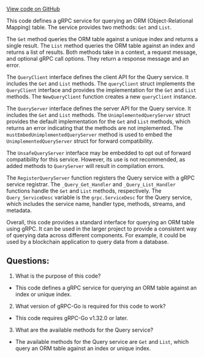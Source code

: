 [View code on GitHub](https://github.com/cosmos/cosmos-sdk/blob/main/api/cosmos/orm/query/v1alpha1/query_grpc.pb.go)

This code defines a gRPC service for querying an ORM (Object-Relational Mapping) table. The service provides two methods: `Get` and `List`. 

The `Get` method queries the ORM table against a unique index and returns a single result. The `List` method queries the ORM table against an index and returns a list of results. Both methods take in a context, a request message, and optional gRPC call options. They return a response message and an error.

The `QueryClient` interface defines the client API for the Query service. It includes the `Get` and `List` methods. The `queryClient` struct implements the `QueryClient` interface and provides the implementation for the `Get` and `List` methods. The `NewQueryClient` function creates a new `queryClient` instance.

The `QueryServer` interface defines the server API for the Query service. It includes the `Get` and `List` methods. The `UnimplementedQueryServer` struct provides the default implementation for the `Get` and `List` methods, which returns an error indicating that the methods are not implemented. The `mustEmbedUnimplementedQueryServer` method is used to embed the `UnimplementedQueryServer` struct for forward compatibility.

The `UnsafeQueryServer` interface may be embedded to opt out of forward compatibility for this service. However, its use is not recommended, as added methods to `QueryServer` will result in compilation errors.

The `RegisterQueryServer` function registers the Query service with a gRPC service registrar. The `_Query_Get_Handler` and `_Query_List_Handler` functions handle the `Get` and `List` methods, respectively. The `Query_ServiceDesc` variable is the `grpc.ServiceDesc` for the Query service, which includes the service name, handler type, methods, streams, and metadata.

Overall, this code provides a standard interface for querying an ORM table using gRPC. It can be used in the larger project to provide a consistent way of querying data across different components. For example, it could be used by a blockchain application to query data from a database.
## Questions: 
 1. What is the purpose of this code?
- This code defines a gRPC service for querying an ORM table against an index or unique index.

2. What version of gRPC-Go is required for this code to work?
- This code requires gRPC-Go v1.32.0 or later.

3. What are the available methods for the Query service?
- The available methods for the Query service are `Get` and `List`, which query an ORM table against an index or unique index.